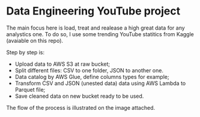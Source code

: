 # Data Engineering YouTube project

The main focus here is load, treat and realease a high great data for any analystics one.
To do so, I use some trending YouTube statitics from Kaggle (avaiable on this repo).

Step by step is: 
- Upload data to AWS S3 at raw bucket;
- Split different files: CSV to one folder, JSON to another one.
- Data catalog by AWS Glue, define columns types for example;
- Transform CSV and JSON (unested data) data using AWS Lambda to Parquet file;
- Save cleaned data on new bucket ready to be used.
  
The flow of the process is illustrated on the image attached. 
